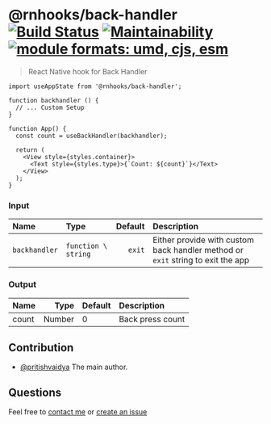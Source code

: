 # @rnhooks/back-handler [![Build Status](https://travis-ci.com/react-native-hooks/back-handler.svg?branch=master)](https://travis-ci.com/react-native-hooks/back-handler) [![Maintainability](https://api.codeclimate.com/v1/badges/0a91baa4c70c55b096c1/maintainability)](https://codeclimate.com/github/react-native-hooks/back-handler/maintainability) <a href="https://github.com/pritishvaidya/react-native-hooks/back-handler/blob/master/README.md"><img src="https://img.shields.io/badge/module%20formats-umd%2C%20cjs%2C%20esm-green.svg" alt="module formats: umd, cjs, esm"></a>

> React Native hook for Back Handler

```
import useAppState from '@rnhooks/back-handler';

function backhandler () {
  // ... Custom Setup
}

function App() {
  const count = useBackHandler(backhandler);
  
  return (
    <View style={styles.container}>
      <Text style={styles.type}>{`Count: ${count}`}</Text>
    </View>
  );
}
```

### Input
| Name  | Type  | Default | Description |
| :------------ |:---------------| ---------------: | :-----|
| `backhandler` | `function \ string` | `exit` | Either provide with custom back handler method or `exit` string to exit the app |


### Output
| Name  | Type  | Default | Description |
| :------------ |---------------:| :---------------| :-----|
| count | Number | 0 | Back press count |

## Contribution
- [@pritishvaidya](mailto:pritishvaidya94@gmail.com) The main author.


## Questions

Feel free to [contact me](mailto:pritishvaidya94@gmail.com) or [create an issue](https://github.com/react-native-hooks/back-handler/issues/new)
